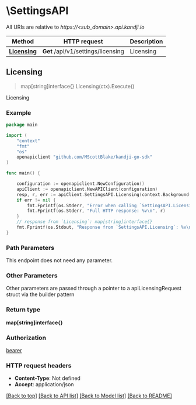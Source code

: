 # \SettingsAPI

All URIs are relative to *https://&lt;sub_domain&gt;.api.kandji.io*

Method | HTTP request | Description
------------- | ------------- | -------------
[**Licensing**](SettingsAPI.md#Licensing) | **Get** /api/v1/settings/licensing | Licensing



## Licensing

> map[string]interface{} Licensing(ctx).Execute()

Licensing



### Example

```go
package main

import (
	"context"
	"fmt"
	"os"
	openapiclient "github.com/MScottBlake/kandji-go-sdk"
)

func main() {

	configuration := openapiclient.NewConfiguration()
	apiClient := openapiclient.NewAPIClient(configuration)
	resp, r, err := apiClient.SettingsAPI.Licensing(context.Background()).Execute()
	if err != nil {
		fmt.Fprintf(os.Stderr, "Error when calling `SettingsAPI.Licensing``: %v\n", err)
		fmt.Fprintf(os.Stderr, "Full HTTP response: %v\n", r)
	}
	// response from `Licensing`: map[string]interface{}
	fmt.Fprintf(os.Stdout, "Response from `SettingsAPI.Licensing`: %v\n", resp)
}
```

### Path Parameters

This endpoint does not need any parameter.

### Other Parameters

Other parameters are passed through a pointer to a apiLicensingRequest struct via the builder pattern


### Return type

**map[string]interface{}**

### Authorization

[bearer](../README.md#bearer)

### HTTP request headers

- **Content-Type**: Not defined
- **Accept**: application/json

[[Back to top]](#) [[Back to API list]](../README.md#documentation-for-api-endpoints)
[[Back to Model list]](../README.md#documentation-for-models)
[[Back to README]](../README.md)

